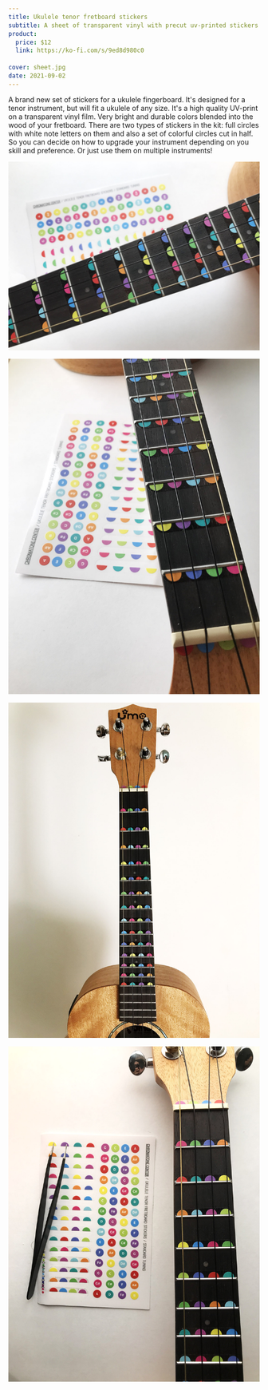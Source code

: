 ```yaml
---
title: Ukulele tenor fretboard stickers
subtitle: A sheet of transparent vinyl with precut uv-printed stickers
product:
  price: $12
  link: https://ko-fi.com/s/9ed8d980c0

cover: sheet.jpg
date: 2021-09-02
---
```


A brand new set of stickers for a ukulele fingerboard. It's designed for a tenor instrument, but will fit a ukulele of any size. It's a high quality UV-print on a transparent vinyl film. Very bright and durable colors blended into the wood of your fretboard. There are two types of stickers in the kit: full circles with white note letters on them and also a set of colorful circles cut in half. So you can decide on how to upgrade your instrument depending on you skill and preference. Or just use them on multiple instruments!

![](./hor.jpg)

![](./pose.jpg)

![](./vert.jpg)

![](./tweezers.jpg)
